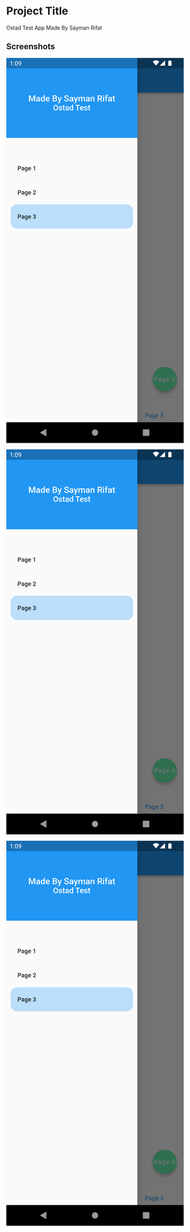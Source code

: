 
# Project Title

Ostad Test App Made By Sayman Rifat


## Screenshots

![App Screenshot](https://github.com/saymanrifat/ostad_test_flutter_beginning/blob/main/assets/images/drawer.png)

![App Screenshot](https://github.com/saymanrifat/ostad_test_flutter_beginning/blob/main/assets/images/drawer.png)

![App Screenshot](https://github.com/saymanrifat/ostad_test_flutter_beginning/blob/main/assets/images/drawer.png)

